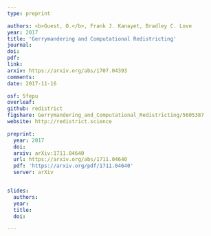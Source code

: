 ```yaml
---
type: preprint

authors: <b>Guest, O.</b>, Frank J. Kanayet, Bradley C. Love
year: 2017
title: 'Gerrymandering and Computational Redistricting'
journal:
doi:
pdf:
link:
arxiv: https://arxiv.org/abs/1707.04393
comments:
date: 2017-11-16

osf: 5fepu
overleaf:
github: redistrict
figshare: Gerrymandering_and_Computational_Redistricting/5605387
website: http://redistrict.science

preprint:
  year: 2017
  doi:
  arxiv: arXiv:1711.04640
  url: https://arxiv.org/abs/1711.04640
  pdf: 'https://arxiv.org/pdf/1711.04640'
  server: arXiv


slides:
  authors:  
  year:
  title:
  doi:

---
```

